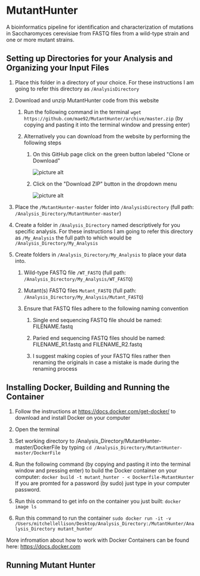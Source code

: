 # MutantHunter

A bioinformatics pipeline for identification and characterization of mutations in Saccharomyces cerevisiae from FASTQ files from a wild-type strain and one or more mutant strains.


## Setting up Directories for your Analysis and Organizing your Input Files

1. Place this folder in a directory of your choice. For these instructions I am going to refer this directory as `/AnalysisDirectory`

2. Download and unzip MutantHunter code from this website

    1. Run the following command in the terminal `wget https://github.com/mae92/MutantHunter/archive/master.zip` (by copying and pasting it into the terminal window and pressing enter) 
    
    2. Alternatively you can download from the website by performing the following steps
    
        1. On this GitHub page click on the green button labeled "Clone or Download"
        
            ![picture alt](https://github.com/mae92/MutantHunter/blob/master/images/image1.png)
            
        2. Click on the "Download ZIP" button in the dropdown menu
            
            ![picture alt](https://github.com/mae92/MutantHunter/blob/master/images/image2.png)
            
3. Place the `/MutantHunter-master` folder into `/AnalysisDirectory` (full path: `/Analysis_Directory/MutantHunter-master`)

4. Create a folder in `/Analysis_Directory` named descriptively for you specific analysis. For these instructions I am going to refer this directory as `/My_Analysis` the full path to which would be `/Analysis_Directory/My_Analysis`

5. Create folders in `/Analysis_Directory/My_Analysis` to place your data into.

    1. Wild-type FASTQ file `/WT_FASTQ` (full path: `/Analysis_Directory/My_Analysis/WT_FASTQ`)
    
    2. Mutant(s) FASTQ files `Mutant_FASTQ` (full path: `/Analysis_Directory/My_Analysis/Mutant_FASTQ`)
    
    3. Ensure that FASTQ files adhere to the following naming convention
    
        1. Single end sequencing FASTQ file should be named: FILENAME.fastq
        
        2. Paried end sequencing FASTQ files should be named: FILENAME_R1.fastq and FILENAME_R2.fastq
        
        3. I suggest making copies of your FASTQ files rather then renaming the originals in case a mistake is made during the renaming process


## Installing Docker, Building and Running the Container


1. Follow the instructions at https://docs.docker.com/get-docker/ to download and install Docker on your computer

2. Open the terminal

3. Set working directory to /Analysis_Directory/MutantHunter-master/DockerFile by typing `cd /Analysis_Directory/MutantHunter-master/DockerFile`

4. Run the following command (by copying and pasting it into the terminal window and pressing enter) to build the Docker container on your computer: `docker build -t mutant_hunter - < Dockerfile-MutantHunter` If you are promted for a password (by sudo) just type in your computer password.

5. Run this command to get info on the container you just built: `docker image ls`

6. Run this command to run the container `sudo docker run -it -v /Users/mitchellellison/Desktop/Analysis_Directory:/MutantHunter/Analysis_Directory mutant_hunter` 

More infromation about how to work with Docker Containers can be found here: https://docs.docker.com


## Running Mutant Hunter


